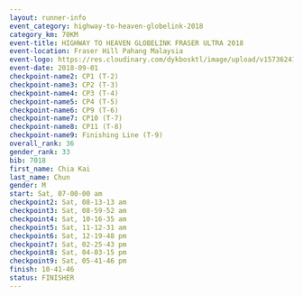 ```yaml
---
layout: runner-info 
event_category: highway-to-heaven-globelink-2018 
category_km: 70KM 
event-title: HIGHWAY TO HEAVEN GLOBELINK FRASER ULTRA 2018 
event-location: Fraser Hill Pahang Malaysia 
event-logo: https://res.cloudinary.com/dykbosktl/image/upload/v1573624145/Logo/download_nnzjlh.png 
event-date: 2018-09-01 
checkpoint-name2: CP1 (T-2) 
checkpoint-name3: CP2 (T-3) 
checkpoint-name4: CP3 (T-4) 
checkpoint-name5: CP4 (T-5) 
checkpoint-name6: CP9 (T-6) 
checkpoint-name7: CP10 (T-7) 
checkpoint-name8: CP11 (T-8) 
checkpoint-name9: Finishing Line (T-9) 
overall_rank: 36
gender_rank: 33
bib: 7018
first_name: Chia Kai
last_name: Chun
gender: M
start: Sat, 07-00-00 am
checkpoint2: Sat, 08-13-13 am
checkpoint3: Sat, 08-59-52 am
checkpoint4: Sat, 10-16-35 am
checkpoint5: Sat, 11-12-31 am
checkpoint6: Sat, 12-19-48 pm
checkpoint7: Sat, 02-25-43 pm
checkpoint8: Sat, 04-03-15 pm
checkpoint9: Sat, 05-41-46 pm
finish: 10-41-46
status: FINISHER
---
```

